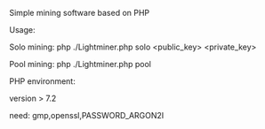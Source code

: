 Simple mining software based on PHP


Usage:

Solo mining: php ./Lightminer.php solo <node> <public_key> <private_key>
  
Pool mining: php ./Lightminer.php pool <pool> <your-address> <your-work>
  
  
  
PHP environment:

version > 7.2

need:  gmp,openssl,PASSWORD_ARGON2I
